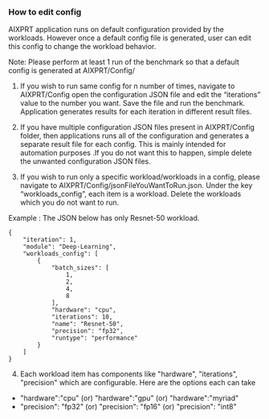 ### How to edit config

AIXPRT application runs on default configuration provided by the workloads. However once a default config file is generated, user can edit this config to change the workload behavior.

Note: Please perform at least 1 run of the benchmark so that a default config is generated at AIXPRT/Config/

1. If you wish to run same config for n number of times, navigate to AIXPRT/Config open the configuration JSON file and edit the “iterations” value to the number you want. Save the file and run the benchmark. Application generates results for each iteration in different result files.

2. If you have multiple configuration JSON files present in AIXPRT/Config folder, then applications runs all of the configuration and generates a separate result file for each config. This is mainly intended for automation purposes .If you do not want this to happen, simple delete the unwanted configuration JSON files.

3. If you wish to run only a specific workload/workloads in a config, please navigate to AIXPRT/Config/jsonFileYouWantToRun.json. Under the key “workloads_config”, each item is a workload. Delete the workloads which you do not want to run.

Example  :  The JSON below has only Resnet-50 workload.

```
{
    "iteration": 1,
    "module": "Deep-Learning",
    "workloads_config": [
        {
            "batch_sizes": [
                1,
                2,
                4,
                8
            ],
            "hardware": "cpu",
            "iterations": 10,
            "name": "Resnet-50",
            "precision": "fp32",
            "runtype": "performance"
        }
    ]
}
```
4. Each workload item has components like "hardware", "iterations", "precision" which are configurable. Here are the options each can take
* "hardware":"cpu" (or) "hardware":"gpu" (or) "hardware":"myriad"
* "precision": "fp32" (or) "precision": "fp16" (or) "precision": "int8"
